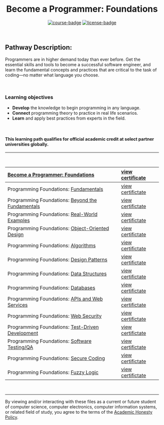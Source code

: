 <div align="center">

# Become a Programmer: Foundations

[![course-badge]][course-link]
[![license-badge]][&copy]

</div>

<br>

## Pathway Description:
Programmers are in higher demand today than ever before. Get the essential skills and tools to become a successful software engineer, and learn the fundamental concepts and practices that are critical to the task of coding—no matter what language you choose.

<br>

### Learning objectives
- <b>Develop</b> the knowledge to begin programming in any language.
- <b>Connect</b> programming theory to practice in real life scenarios.
- <b>Learn</b> and apply best practices from experts in the field.

<br>

#### This learning path qualifies for official academic credit at select partner universities globally.

---
<br>

| [Become a Programmer: Foundations][course-link]         | [view certificate][c00]  |
| :------------------------------------------------------ | :----------------------- |
| Programming Foundations: [Fundamentals][p01]            | [view certifictate][c01] |
| Programming Foundations: [Beyond the Fundamentals][p02] | [view certifictate][c02] |
| Programming Foundations: [Real-World Examples][p03]     | [view certifictate][c03] |
| Programming Foundations: [Object-Oriented Design][p04]  | [view certifictate][c04] |
| Programming Foundations: [Algorithms][p05]              | [view certifictate][c05] |
| Programming Foundations: [Design Patterns][p06]         | [view certifictate][c06] |
| Programming Foundations: [Data Structures][p07]         | [view certifictate][c07] |
| Programming Foundations: [Databases][p08]               | [view certifictate][c08] |
| Programming Foundations: [APIs and Web Services][p09]   | [view certifictate][c09] |
| Programming Foundations: [Web Security][p10]            | [view certifictate][c10] |
| Programming Foundations: [Test-Driven Development][p11] | [view certifictate][c11] |
| Programming Foundations: [Software Testing/QA][p12]     | [view certifictate][c12] |
| Programming Foundations: [Secure Coding][p13]           | [view certifictate][c13] |
| Programming Foundations: [Fuzzy Logic][p14]             | [view certifictate][c14] |

<br>

---
By viewing and/or interacting with these files as a current or future student of computer science, computer electronics, computer information systems, or related field of study, you agree to the terms of the [Academic Honesty Policy].

<!-- quick links -->
<!-- badge info -->
[course-badge]:https://img.shields.io/badge/learning-programming%20foundations-ffffff?logo=Linkedin&labelColor=0a66c2&style=for-the-badge
[course-link]:https://www.linkedin.com/learning/paths/become-a-programmer-foundations "view on LinkedIn"
[license-badge]:https://img.shields.io/github/license/parasiticfrisk/become-a-programmer?color=informational&style=for-the-badge
[&copy]:LICENSE "view license"
<!-- course info -->
[p01]:fundamentals
[p02]:beyond_fundamentals
[p03]:real_examples
[p04]:https://www.linkedin.com/learning/programming-foundations-object-oriented-design-3 "view on LinkedIn"
[p05]:algorithms
[p06]:design_patterns
[p07]:data_structures
[p08]:https://www.linkedin.com/learning/programming-foundations-databases-2 "view on LinkedIn"
[p09]:apis_web_services
[p10]:https://www.linkedin.com/learning/programming-foundations-web-security-2 "view on LinkedIn"
[p11]:tdd
[p12]:testing_qa
[p13]:https://www.linkedin.com/learning/programming-foundations-secure-coding "view on LinkedIn"
[p14]:https://www.linkedin.com/learning/programming-foundations-fuzzy-logic "view on LinkedIn"
<!-- certificate -->
[c00]:https://raw.githubusercontent.com/parasiticfrisk/become-a-programmer/main/.github/become-a-programmer.jpg?token=GHSAT0AAAAAABWNBEJ3TXZSIUIXEW6EBDDKYWIOISQ "view certificate"
[c01]:https://raw.githubusercontent.com/parasiticfrisk/become-a-programmer/main/.github/fundamentals.jpg?token=GHSAT0AAAAAABWNBEJ3FYK6J7CIXEG7HG7IYWIOCYQ "view certificate"
[c02]:https://raw.githubusercontent.com/parasiticfrisk/become-a-programmer/main/.github/beyond-fundamentals.jpg?token=GHSAT0AAAAAABWNBEJ2WR52RW46E6L5IXI6YWIODKQ "view certificate"
[c03]:https://raw.githubusercontent.com/parasiticfrisk/become-a-programmer/main/.github/real-world-examples.jpg?token=GHSAT0AAAAAABWNBEJ2PDDHSKQ7UUHJO3UAYWIOEAA "view certificate"
[c04]:https://raw.githubusercontent.com/parasiticfrisk/become-a-programmer/main/.github/object-oriented-design.jpg?token=GHSAT0AAAAAABWNBEJ2IAP72JWZU6OS6GOSYWIOELA "view certificate"
[c05]:https://raw.githubusercontent.com/parasiticfrisk/become-a-programmer/main/.github/algorithms.jpg?token=GHSAT0AAAAAABWNBEJ2UZ3QZJ7HQHFNYMGCYWIOEUA "view certificate"
[c06]:https://raw.githubusercontent.com/parasiticfrisk/become-a-programmer/main/.github/design-patterns.jpg?token=GHSAT0AAAAAABWNBEJ24NXTY72LIRMZ5AVQYWIOFEA "view certificate"
[c07]:https://raw.githubusercontent.com/parasiticfrisk/become-a-programmer/main/.github/data-structures.jpg?token=GHSAT0AAAAAABWNBEJ3ZZ2YBGEN57BWCB3KYWIOFSQ "view certificate"
[c08]:https://raw.githubusercontent.com/parasiticfrisk/become-a-programmer/main/.github/databases.jpg?token=GHSAT0AAAAAABWNBEJ3JVOTFC5KUAOVKW4IYWIOGDQ "view certificate"
[c09]:https://raw.githubusercontent.com/parasiticfrisk/become-a-programmer/main/.github/apis-and-web-services.jpg?token=GHSAT0AAAAAABWNBEJ3ZTWEJ2RSBSL6JDBYYWIOGXQ "view certificate"
[c10]:https://raw.githubusercontent.com/parasiticfrisk/become-a-programmer/main/.github/web-security.jpg?token=GHSAT0AAAAAABWNBEJ3JM37P74ESTDMK6R2YWIOHAA "view certificate"
[c11]:https://raw.githubusercontent.com/parasiticfrisk/become-a-programmer/main/.github/test-driven-development.jpg?token=GHSAT0AAAAAABWNBEJ3PSHIM22PCCUEHMTSYWIOHIA "view certificate"
[c12]:https://raw.githubusercontent.com/parasiticfrisk/become-a-programmer/main/.github/software-testing-qa.jpg?token=GHSAT0AAAAAABWNBEJ3OLZ42FJPLFYPL7GSYWIOHRA "view certificate"
[c13]:https://raw.githubusercontent.com/parasiticfrisk/become-a-programmer/main/.github/secure-coding.jpg?token=GHSAT0AAAAAABWNBEJ3LJ2FYLZ65YFAR6ZKYWIOH2Q "view certificate"
[c14]:https://raw.githubusercontent.com/parasiticfrisk/become-a-programmer/main/.github/fuzzy-logic.jpg?token=GHSAT0AAAAAABWNBEJ22LT7LM3OTVT6TA4AYWIOIEA "view certificate"
[Academic Honesty Policy]:academic_honesty_policy "view policy"
